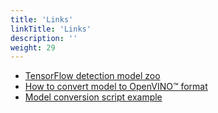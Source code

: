 ```yaml
---
title: 'Links'
linkTitle: 'Links'
description: ''
weight: 29
---
```


- [TensorFlow detection model zoo](https://github.com/tensorflow/models/blob/master/research/object_detection/g3doc/tf2_detection_zoo.md)
- [How to convert model to OpenVINO™ format](https://docs.cvat-ai.org/latest/_docs_MO_DG_prepare_model_convert_model_tf_specific_Convert_Object_Detection_API_Models.html)
- [Model conversion script example](https://github.com/cvat-ai/cvat/blob/3e09503ba6c6daa6469a6c4d275a5a8b168dfa2c/components/tf_annotation/install.sh#L23)
